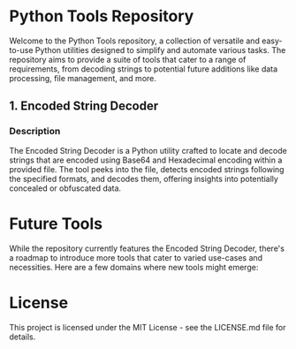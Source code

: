 # Python Tools Repository

Welcome to the Python Tools repository, a collection of versatile and easy-to-use Python utilities designed to simplify and automate various tasks. The repository aims to provide a suite of tools that cater to a range of requirements, from decoding strings to potential future additions like data processing, file management, and more.

## 1. Encoded String Decoder

### Description
The Encoded String Decoder is a Python utility crafted to locate and decode strings that are encoded using Base64 and Hexadecimal encoding within a provided file. The tool peeks into the file, detects encoded strings following the specified formats, and decodes them, offering insights into potentially concealed or obfuscated data.


# Future Tools
While the repository currently features the Encoded String Decoder, there's a roadmap to introduce more tools that cater to varied use-cases and necessities. Here are a few domains where new tools might emerge:


# License

This project is licensed under the MIT License - see the LICENSE.md file for details.
